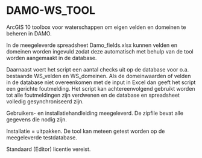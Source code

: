 # DAMO-WS_TOOL
ArcGIS 10 toolbox voor waterschappen om eigen velden en domeinen te beheren in DAMO.

In de meegeleverde spreadsheet Damo_fields.xlsx kunnen velden en domeinen worden ingevuld zodat deze automatisch met behulp van de tool worden aangemaakt in de database.

Daarnaast voert het script een aantal checks uit op de database voor o.a. bestaande WS_velden en WS_domeinen. Als de domeinwaarden of velden in de database niet overeenkomen met de input in Excel dan geeft het script een gerichte foutmelding. Het script kan achtereenvolgend gebruikt worden tot alle foutmeldingen zijn verdwenen en de database en spreadsheet volledig gesynchroniseerd zijn.

Gebruikers- en installatiehandleiding meegeleverd. De zipfile bevat alle gegevens die nodig zijn. 

Installatie = uitpakken. De tool kan meteen getest worden op de meegeleverde testdatabase.

Standaard (Editor) licentie vereist.
